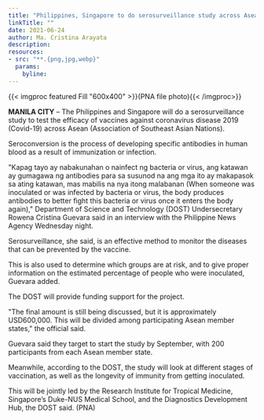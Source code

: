 ```yaml
---
title: "Philippines, Singapore to do serosurveillance study across Asean"
linkTitle: ""
date: 2021-06-24
author: Ma. Cristina Arayata
description:
resources:
- src: "**.{png,jpg,webp}"
  params:
    byline: 
---
```

{{< imgproc featured Fill "600x400" >}}(PNA file photo){{< /imgproc>}}

**MANILA CITY** –  The Philippines and Singapore will do a serosurveillance study to test the efficacy of vaccines against coronavirus disease 2019 (Covid-19) across Asean (Association of Southeast Asian Nations).

Seroconversion is the process of developing specific antibodies in human blood as a result of immunization or infection.

"Kapag tayo ay nabakunahan o nainfect ng bacteria or virus, ang katawan ay gumagawa ng antibodies para sa susunod na ang mga ito ay makapasok sa ating katawan, mas mabilis na nya itong malabanan (When someone was inoculated or was infected by bacteria or virus, the body produces antibodies to better fight this bacteria or virus once it enters the body again)," Department of Science and Technology (DOST) Undersecretary Rowena Cristina Guevara said in an interview with the Philippine News Agency Wednesday night.

Serosurveillance, she said, is an effective method to monitor the diseases that can be prevented by the vaccine.

This is also used to determine which groups are at risk, and to give proper information on the estimated percentage of people who were inoculated, Guevara added.

The DOST will provide funding support for the project.

"The final amount is still being discussed, but it is approximately USD600,000. This will be divided among participating Asean member states," the official said.

Guevara said they target to start the study by September, with 200 participants from each Asean member state.

Meanwhile, according to the DOST, the study will look at different stages of vaccination, as well as the longevity of immunity from getting inoculated.

This will be jointly led by the Research Institute for Tropical Medicine, Singapore’s Duke-NUS Medical School, and the Diagnostics Development Hub, the DOST said. (PNA) 